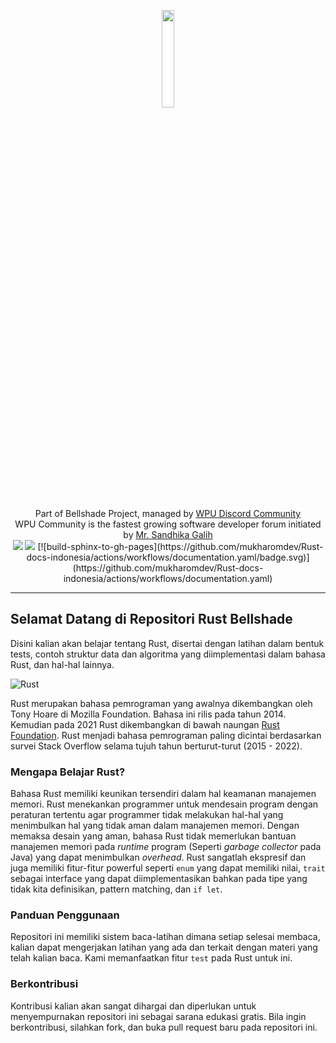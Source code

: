 <p align="center">
    <img width="20%" src="https://avatars.githubusercontent.com/u/76999048?s=200&v=4"><br/><br/>
    Part of Bellshade Project, managed by <a href="http://discord.gg/S4rrXQU"> WPU Discord Community</a> <br>
    WPU Community is the fastest growing software developer forum initiated by <a href="https://www.youtube.com/c/WebProgrammingUNPAS"> Mr. Sandhika Galih</a> <br>
    <a href="http://discord.gg/S4rrXQU"><img src="https://img.shields.io/discord/722002048643497994?logo=discord&logoColor=white&style=for-the-badge"></a>
    <img src="https://img.shields.io/github/license/bellshade/Golang?style=for-the-badge">
    [![build-sphinx-to-gh-pages](https://github.com/mukharomdev/Rust-docs-indonesia/actions/workflows/documentation.yaml/badge.svg)](https://github.com/mukharomdev/Rust-docs-indonesia/actions/workflows/documentation.yaml)
</p>

---

## Selamat Datang di Repositori Rust Bellshade

Disini kalian akan belajar tentang Rust, disertai dengan latihan dalam bentuk tests, contoh struktur data dan algoritma yang diimplementasi dalam bahasa Rust, dan hal-hal lainnya.

![Rust](https://www.rust-lang.org/static/images/rust-social-wide.jpg)

Rust merupakan bahasa pemrograman yang awalnya dikembangkan oleh Tony Hoare di Mozilla Foundation. Bahasa ini rilis pada tahun 2014. Kemudian pada 2021 Rust dikembangkan di bawah naungan [Rust Foundation](https://foundation.rust-lang.org/). Rust menjadi bahasa pemrograman paling dicintai berdasarkan survei Stack Overflow selama tujuh tahun berturut-turut (2015 - 2022).

### Mengapa Belajar Rust?

Bahasa Rust memiliki keunikan tersendiri dalam hal keamanan manajemen memori. Rust menekankan programmer untuk mendesain program dengan peraturan tertentu agar programmer tidak melakukan hal-hal yang menimbulkan hal yang tidak aman dalam manajemen memori. Dengan memaksa desain yang aman, bahasa Rust tidak memerlukan bantuan manajemen memori pada _runtime_ program (Seperti _garbage collector_ pada Java) yang dapat menimbulkan _overhead_. Rust sangatlah ekspresif dan juga memiliki fitur-fitur powerful seperti `enum` yang dapat memiliki nilai, `trait` sebagai interface yang dapat diimplementasikan bahkan pada tipe yang tidak kita definisikan, pattern matching, dan `if let`.

### Panduan Penggunaan

Repositori ini memiliki sistem baca-latihan dimana setiap selesai membaca, kalian dapat mengerjakan latihan yang ada dan terkait dengan materi yang telah kalian baca. Kami memanfaatkan fitur `test` pada Rust untuk ini.

### Berkontribusi

Kontribusi kalian akan sangat dihargai dan diperlukan untuk menyempurnakan repositori ini sebagai sarana edukasi gratis. Bila ingin berkontribusi, silahkan fork, dan buka pull request baru pada repositori ini.
